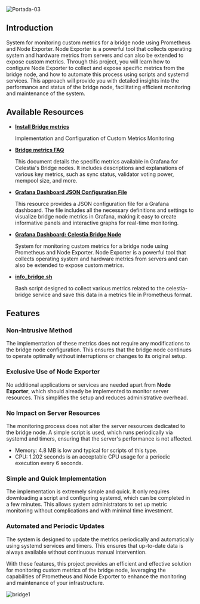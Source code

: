 ![Portada-03](https://github.com/Cumulo-pro/Celestia-monitoring/assets/2853158/e673b4a6-28ec-4488-9299-7ba238306145)

## Introduction 

System for monitoring custom metrics for a bridge node using Prometheus and Node Exporter. Node Exporter is a powerful tool that collects operating system and hardware metrics from servers and can also be extended to expose custom metrics. Through this project, you will learn how to configure Node Exporter to collect and expose specific metrics from the bridge node, and how to automate this process using scripts and systemd services. This approach will provide you with detailed insights into the performance and status of the bridge node, facilitating efficient monitoring and maintenance of the system.

## Available Resources

- **[Install Bridge metrics](https://github.com/Cumulo-pro/Celestia-monitoring/blob/main/bridge-monitor/install_bridge_metrics.md)**

  Implementation and Configuration of Custom Metrics Monitoring

- **[Bridge metrics FAQ](https://github.com/Cumulo-pro/Celestia-monitoring/blob/main/bridge-monitor/bridge_metrics.md)**

  This document details the specific metrics available in Grafana for Celestia's Bridge nodes. It includes descriptions and explanations of various key metrics, such as sync status, validator voting power, mempool size, and more.

- **[Grafana Dashboard JSON Configuration File](https://github.com/Cumulo-pro/Celestia-monitoring/blob/main/bridge-monitor/Celestia%20Bridge%20Node.json)**

  This resource provides a JSON configuration file for a Grafana dashboard. The file includes all the necessary definitions and settings to visualize bridge node metrics in Grafana, making it easy to create informative panels and interactive graphs for real-time monitoring.

- **[Grafana Dashboard: Celestia Bridge Node](https://grafana.com/grafana/dashboards/21178-celestia-bridge-node-v2/)**

  System for monitoring custom metrics for a bridge node using Prometheus and Node Exporter. Node Exporter is a powerful tool that collects operating system and hardware metrics from servers and can also be extended to expose custom metrics.

- **[info_bridge.sh](https://github.com/Cumulo-pro/Celestia-monitoring/blob/main/bridge-monitor/info_bridge.sh)**

  Bash script designed to collect various metrics related to the celestia-bridge service and save this data in a metrics file in Prometheus format.

## Features

### Non-Intrusive Method

The implementation of these metrics does not require any modifications to the bridge node configuration. This ensures that the bridge node continues to operate optimally without interruptions or changes to its original setup.

### Exclusive Use of Node Exporter

No additional applications or services are needed apart from **Node Exporter**, which should already be implemented to monitor server resources. This simplifies the setup and reduces administrative overhead.

### No Impact on Server Resources

The monitoring process does not alter the server resources dedicated to the bridge node. A simple script is used, which runs periodically via systemd and timers, ensuring that the server's performance is not affected.
  - Memory: 4.8 MB is low and typical for scripts of this type.
  - CPU: 1.202 seconds is an acceptable CPU usage for a periodic execution every 6 seconds.

### Simple and Quick Implementation

The implementation is extremely simple and quick. It only requires downloading a script and configuring systemd, which can be completed in a few minutes. This allows system administrators to set up metric monitoring without complications and with minimal time investment.

### Automated and Periodic Updates

The system is designed to update the metrics periodically and automatically using systemd services and timers. This ensures that up-to-date data is always available without continuous manual intervention.

With these features, this project provides an efficient and effective solution for monitoring custom metrics of the bridge node, leveraging the capabilities of Prometheus and Node Exporter to enhance the monitoring and maintenance of your infrastructure.

![bridge1](https://github.com/Cumulo-pro/Celestia-monitoring/assets/2853158/78eee11f-648c-4447-851e-e2c8d92a667b)
